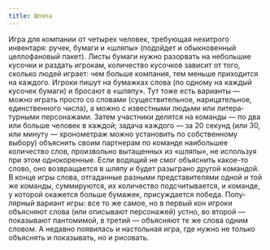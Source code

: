 ```yaml
---
title: Шляпа
---
```


Игра для компании от четырех человек, требующая нехитрого инвентаря: ручек, бумаги и «шляпы» (подойдет и обыкновенный целлофановый пакет). Листы бумаги нужно разорвать на небольшие кусочки и раздать игрокам, количество кусочков зависит от того, сколько людей играет: чем больше компания, тем меньше приходится на каждого. Игроки пишут на бумажках слова (по одному на каждый кусочек бумаги) и бросают в «шляпу». Тут тоже есть варианты — можно играть просто со словами (существительное, нари­цательное, единственного числа), а можно с известными людьми или литера­турными персонажами. Затем участники делятся на команды — по два или больше человек в каждой; задача каждого — за 20 секунд (или 30, или мину­ту — хронометраж можно установить по собственному выбору) объяснить своим партнерам по команде наибольшее количество слов, произвольно вытащенных из «шляпы», не используя при этом однокоренные. Если водящий не смог объяснить какое-то слово, оно возвращается в шляпу и будет разыгра­но другой командой. В конце игры слова, отгаданные разными представителя­ми одной и той же команды, суммируются, их количество подсчитывается, и команде, у которой окажется больше бумажек, присуждается победа. Попу­лярный вариант игры: все то же самое, но в первый кон игроки объясняют слова (или описывают персонажей) устно, во второй — показывают панто­мимой, в третий — объясняют те же слова одним словом. А недавно появилась и настольная игра, где нужно не только объяснять и показывать, но и рисовать.